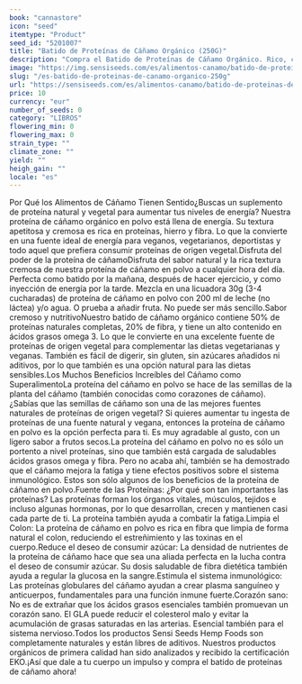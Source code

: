 ```yaml
---
book: "cannastore"
icon: "seed"
itemtype: "Product"
seed_id: "5201007"
title: "Batido de Proteínas de Cáñamo Orgánico (250G)"
description: "Compra el Batido de Proteínas de Cáñamo Orgánico. Rico, cremoso y nutritivo. Pide online con entrega rápida aquí"
image: "https://img.sensiseeds.com/es/alimentos-canamo/batido-de-proteinas-de-canamo-organico-250g-image.png"
slug: "/es-batido-de-proteinas-de-canamo-organico-250g"
url: "https://sensiseeds.com/es/alimentos-canamo/batido-de-proteinas-de-canamo-organico-250g?a_aid=cannastore"
price: 10
currency: "eur"
number_of_seeds: 0
category: "LIBROS"
flowering_min: 0
flowering_max: 0
strain_type: ""
climate_zone: ""
yield: ""
heigh_gain: ""
locale: "es"
---
```

Por Qué los Alimentos de Cáñamo Tienen Sentido¿Buscas un suplemento de proteína natural y vegetal para aumentar tus niveles de energía? Nuestra proteína de cáñamo orgánico en polvo está llena de energía. Su textura apetitosa y cremosa es rica en proteínas, hierro y fibra. Lo que la convierte en una fuente ideal de energía para veganos, vegetarianos, deportistas y todo aquel que prefiera consumir proteínas de origen vegetal.Disfruta del poder de la proteína de cáñamoDisfruta del sabor natural y la rica textura cremosa de nuestra proteína de cáñamo en polvo a cualquier hora del día. Perfecta como batido por la mañana, después de hacer ejercicio, y como inyección de energía por la tarde. Mezcla en una licuadora 30g (3-4 cucharadas) de proteína de cáñamo en polvo con 200 ml de leche (no láctea) y/o agua. O prueba a añadir fruta. No puede ser más sencillo.Sabor cremoso y nutritivoNuestro batido de cáñamo orgánico contiene 50% de proteínas naturales completas, 20% de fibra, y tiene un alto contenido en ácidos grasos omega 3. Lo que le convierte en una excelente fuente de proteínas de origen vegetal para complementar las dietas vegetarianas y veganas. También es fácil de digerir, sin gluten, sin azúcares añadidos ni aditivos, por lo que también es una opción natural para las dietas sensibles.Los Muchos Beneficios Increíbles del Cáñamo como SuperalimentoLa proteína del cáñamo en polvo se hace de las semillas de la planta del cáñamo (también conocidas como corazones de cáñamo). ¿Sabías que las semillas de cáñamo son una de las mejores fuentes naturales de proteínas de origen vegetal? Si quieres aumentar tu ingesta de proteínas de una fuente natural y vegana, entonces la proteína de cáñamo en polvo es la opción perfecta para ti. Es muy agradable al gusto, con un ligero sabor a frutos secos.La proteína del cáñamo en polvo no es sólo un portento a nivel proteínas, sino que también está cargada de saludables ácidos grasos omega y fibra. Pero no acaba ahí, también se ha demostrado que el cáñamo mejora la fatiga y tiene efectos positivos sobre el sistema inmunológico. Estos son sólo algunos de los beneficios de la proteína de cáñamo en polvo.Fuente de las Proteínas: ¿Por qué son tan importantes las proteínas? Las proteínas forman los órganos vitales, músculos, tejidos e incluso algunas hormonas, por lo que desarrollan, crecen y mantienen casi cada parte de ti. La proteína también ayuda a combatir la fatiga.Limpia el Colon: La proteína de cáñamo en polvo es rica en fibra que limpia de forma natural el colon, reduciendo el estreñimiento y las toxinas en el cuerpo.Reduce el deseo de consumir azúcar: La densidad de nutrientes de la proteína de cáñamo hace que sea una aliada perfecta en la lucha contra el deseo de consumir azúcar. Su dosis saludable de fibra dietética también ayuda a regular la glucosa en la sangre.Estimula el sistema inmunológico: Las proteínas globulares del cáñamo ayudan a crear plasma sanguíneo y anticuerpos, fundamentales para una función inmune fuerte.Corazón sano: No es de extrañar que los ácidos grasos esenciales también promuevan un corazón sano. El GLA puede reducir el colesterol malo y evitar la acumulación de grasas saturadas en las arterias. Esencial también para el sistema nervioso.Todos los productos Sensi Seeds Hemp Foods son completamente naturales y están libres de aditivos. Nuestros productos orgánicos de primera calidad han sido analizados y recibido la certificación EKO.¡Así que dale a tu cuerpo un impulso y compra el batido de proteínas de cáñamo ahora!
